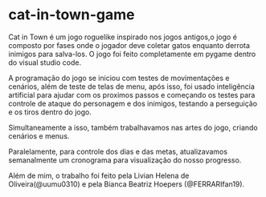 # cat-in-town-game

Cat in Town é um jogo roguelike inspirado nos jogos antigos,o jogo é composto por fases onde o jogador deve coletar gatos enquanto derrota inimigos para salva-los. O jogo foi feito completamente em pygame dentro do visual studio code.

A programação do jogo se iniciou com testes de movimentações e cenários, além de teste de telas de menu, após isso, foi usado inteligência artificial para ajudar com os proximos passos e começando os testes para controle de ataque do personagem e dos inimigos, testando a perseguição e os tiros dentro do jogo.

Simultaneamente a isso, também trabalhavamos nas artes do jogo, criando cenários e menus.

Paralelamente, para controle dos dias e das metas, atualizavamos semanalmente um cronograma para visualização do nosso progresso.

Além de mim, o trabalho foi feito pela Livian Helena de Oliveira(@uumu0310) e pela Bianca Beatriz Hoepers (@FERRARIfan19).
